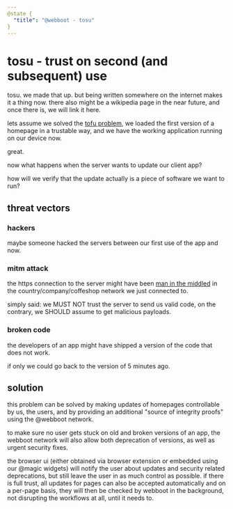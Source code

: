 ```yaml
---
@state {
  "title": "@webboot - tosu"
}
---
```


<div>

# tosu - trust on second (and subsequent) use

<Float
  state=''
  url="https://sebiwi.github.io/"
  text="comic by sebiwi"
  height="246"
  img="/comics/sebiwi-trust.jpg"
  width="389">
</Float>

tosu. we made that up. but being written somewhere on the internet makes it a thing now.
there also might be a wikipedia page in the near future,
and once there is, we will link it here.

lets assume we solved the [tofu problem](/tofu/),
we loaded the first version of a homepage in a trustable way,
and we have the working application running on our device now.

great.

now what happens when the server wants to update our client app?

how will we verify that the update actually is a piece of software we want to run?


## threat vectors

### hackers

maybe someone hacked the servers between our first use of the app and now.

### mitm attack

the https connection to the server might have been
[man in the middled](https://en.wikipedia.org/wiki/Man-in-the-middle_attack)
in the country/company/coffeshop network we just connected to.

simply said: we MUST NOT trust the server to send us valid code,
on the contrary, we SHOULD assume to get malicious payloads.

### broken code

the developers of an app might have shipped a version of the code that does not work.

if only we could go back to the version of 5 minutes ago.

## solution

this problem can be solved by making updates of homepages controllable by us, the users,
and by providing an additional "source of integrity proofs" using the @webboot network.

to make sure no user gets stuck on old and broken versions of an app,
the webboot network will also allow both deprecation of versions,
as well as urgent security fixes.

the browser ui (either obtained via browser extension or embedded using our @magic widgets)
will notify the user about updates and security related deprecations,
but still leave the user in as much control as possible.
if there is full trust,
all updates for pages can also be accepted automatically
and on a per-page basis,
they will then be checked by webboot in the background,
not disrupting the workflows at all, until it needs to.

